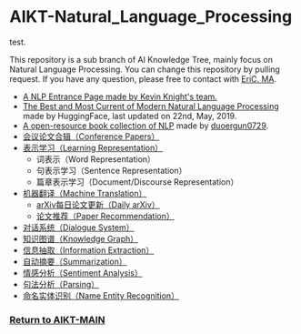 # AIKT-Natural_Language_Processing

test.

This repository is a sub branch of AI Knowledge Tree, mainly focus on Natural Language Processing. You can change this repository by pulling request. If you have any question, please free to contact with [EriC. MA](https://ericongma.github.io/).



- [A NLP Entrance Page made by Kevin Knight's team.](https://chinesenlp.xyz/#/)
- [The Best and Most Current of Modern Natural Language Processing](https://medium.com/huggingface/the-best-and-most-current-of-modern-natural-language-processing-5055f409a1d1) made by HuggingFace, last updated on 22nd, May, 2019.
- [A open-resource book collection of NLP](https://github.com/duoergun0729/nlp) made by [duoergun0729](https://github.com/duoergun0729).
- [会议论文合辑（Conference Papers）](https://github.com/SFFAI-AIKT/AIKT-Natural_Language_Processing/blob/master/Conference_Papers/AIKT-NLP-Conference_Papers.md)
- [表示学习（Learning Representation）](https://github.com/SFFAI-AIKT/AIKT-Natural_Language_Processing/blob/master/AIKT-Learning_Representation.md)
  - 词表示（Word Representation）
  - 句表示学习（Sentence Representation）
  - 篇章表示学习（Document/Discourse Representation）
- [机器翻译（Machine Translation）](https://github.com/SFFAI-AIKT/AIKT-Natural_Language_Processing/blob/master/AIKT-Machine_Translation.md)
  - [arXiv每日论文更新（Daily arXiv）](https://github.com/SFFAI-AIKT/AIKT-Natural_Language_Processing/blob/master/Daily_arXiv/AIKT-MT-Daily_arXiv.md)
  - [论文推荐（Paper Recommendation）](https://github.com/SFFAI-AIKT/AIKT-Natural_Language_Processing/blob/master/AIKT-Machine_Translation.md)
- [对话系统（Dialogue System）](https://github.com/SFFAI-AIKT/AIKT-Natural_Language_Processing/blob/master/AIKT-Dialogue_System.md)
- [知识图谱（Knowledge Graph）](https://github.com/SFFAI-AIKT/AIKT-Natural_Language_Processing/blob/master/AIKT-Knowledge_Graph.md)
- [信息抽取（Information Extraction）](https://github.com/SFFAI-AIKT/AIKT-Natural_Language_Processing/blob/master/AIKT-Information_Extraction.md)
- [自动摘要（Summarization）](https://github.com/SFFAI-AIKT/AIKT-Natural_Language_Processing/blob/master/AIKT-Summarization.md)
- [情感分析（Sentiment Analysis）](https://github.com/SFFAI-AIKT/AIKT-Natural_Language_Processing/blob/master/AIKT-Sentiment_Analysis.md)
- [句法分析（Parsing）](https://github.com/SFFAI-AIKT/AIKT-Natural_Language_Processing/blob/master/AIKT-Parsing.md)
- [命名实体识别（Name Entity Recognition）](https://github.com/SFFAI-AIKT/AIKT-Natural_Language_Processing/blob/master/AIKT-Name_Entity_Recognition.md)



### [Return to AIKT-MAIN](https://github.com/SFFAI-AIKT/AIKT-MAIN)

